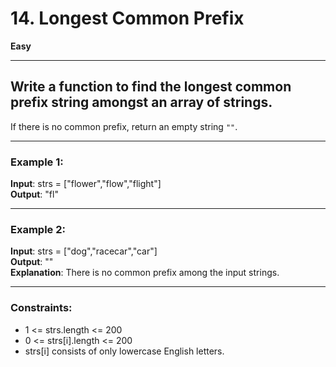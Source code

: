 # 14. Longest Common Prefix

**Easy**

---

## Write a function to find the longest common prefix string amongst an array of strings.

If there is no common prefix, return an empty string `""`.

---

### Example 1:

**Input**: strs = ["flower","flow","flight"]  
**Output**: "fl"

---

### Example 2:

**Input**: strs = ["dog","racecar","car"]  
**Output**: ""  
**Explanation**: There is no common prefix among the input strings.

---

### Constraints:

- 1 <= strs.length <= 200
- 0 <= strs[i].length <= 200
- strs[i] consists of only lowercase English letters.
